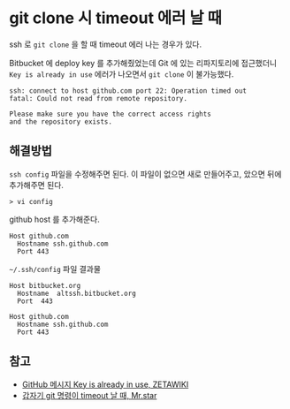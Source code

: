 # git clone 시 timeout 에러 날 때

ssh 로 `git clone` 을 할 때 timeout 에러 나는 경우가 있다.

Bitbucket 에 deploy key 를 추가해줬었는데 
Git 에 있는 리파지토리에 접근했더니 `Key is already in use` 에러가 나오면서 `git clone` 이 불가능했다.

```
ssh: connect to host github.com port 22: Operation timed out
fatal: Could not read from remote repository.

Please make sure you have the correct access rights
and the repository exists.
```

## 해결방법
`ssh config` 파일을 수정해주면 된다.
이 파일이 없으면 새로 만들어주고, 았으면 뒤에 추가해주면 된다.

```
> vi config
```
github host 를 추가해준다.
```
Host github.com
  Hostname ssh.github.com
  Port 443
```

`~/.ssh/config` 파일 결과물
```
Host bitbucket.org
  Hostname  altssh.bitbucket.org
  Port  443

Host github.com
  Hostname ssh.github.com
  Port 443
```
 
## 참고
- [GitHub 메시지 Key is already in use, ZETAWIKI](https://zetawiki.com/wiki/GitHub_%EB%A9%94%EC%8B%9C%EC%A7%80_Key_is_already_in_use)
- [갑자기 git 명령이 timeout 날 때, Mr.star](https://lhb0517.tistory.com/entry/%EA%B0%91%EC%9E%90%EA%B8%B0-git-%EB%AA%85%EB%A0%B9%EC%9D%B4-timeout-%EB%82%A0-%EB%95%8C)
